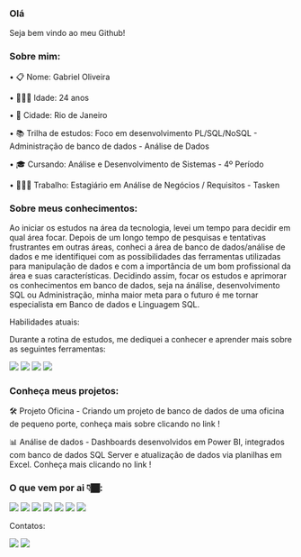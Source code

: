
<body>
		<h3>
      Olá
    </h3>    
 <p> 
  Seja bem vindo ao meu Github!
 </p>

<h3>
  Sobre mim:
  </h3>
  <font-size = "-1">
<p>
  • 📋 Nome: Gabriel Oliveira
  </p>
  <p>
  • 🙎🏾‍♂️ Idade: 24 anos
    </p>
  <p> 
  • 🌴 Cidade: Rio de Janeiro
   </p>
  <p> 
  • 📚 Trilha de estudos: Foco em desenvolvimento PL/SQL/NoSQL - Administração de banco de dados - Análise de Dados 
  </p>
  <p>
    • 🎓 Cursando: Análise e Desenvolvimento de Sistemas - 4º Período
  </p>
	  <p>
    • 👨🏾‍💻 Trabalho: Estagiário em Análise de Negócios / Requisitos - Tasken
	  </p>	  
</h3>
<p>


<h3>
Sobre meus conhecimentos:
</h3>
	<p>
Ao iniciar os estudos na área da tecnologia, levei um tempo para decidir em qual área focar. Depois de um longo tempo de pesquisas e tentativas frustrantes em outras áreas, conheci a área de banco de dados/análise de dados e me identifiquei com as possibilidades das ferramentas utilizadas para manipulação de dados e com a importância de um bom profissional da área e suas características. Decidindo assim, focar os estudos e aprimorar os conhecimentos em banco de dados, seja na ánálise, desenvolvimento SQL ou Administração, minha maior meta para o futuro é me tornar especialista em Banco de dados e Linguagem SQL.	
	</p>
Habilidades atuais:
	<p>
Durante a rotina de estudos, me dediquei a conhecer e aprender mais sobre as seguintes ferramentas:
	</p>
<p>
<img src=https://img.shields.io/badge/MySQL-005C84?style=for-the-badge&logo=mysql&logoColor=white> <img src=https://img.shields.io/badge/Microsoft%20SQL%20Server-CC2927?style=for-the-badge&logo=microsoft%20sql%20server&logoColor=white> <img src=https://img.shields.io/badge/Microsoft_Excel-217346?style=for-the-badge&logo=microsoft-excel&logoColor=white> <img src=https://img.shields.io/badge/PowerBI-F2C811?style=for-the-badge&logo=Power%20BI&logoColor=white>
</p>

<h3>
Conheça meus projetos:
</h3>
	<p>
   🛠️ Projeto Oficina - Criando um projeto de banco de dados de uma oficina de pequeno porte, conheça mais sobre clicando no link !
</p>
<p>
   📊 Análise de dados - Dashboards desenvolvidos em Power BI, integrados com banco de dados SQL Server e atualização de dados via planilhas em Excel. Conheça mais clicando no link !
</p>	
<h3>
<h3>
O que vem por ai 👇🏾:
</h3>
	<p>
	<img src=https://img.shields.io/badge/SQLite-07405E?style=for-the-badge&logo=sqlite&logoColor=white> <img src=https://img.shields.io/badge/Oracle-F80000?style=for-the-badge&logo=Oracle&logoColor=white> <img src=https://img.shields.io/badge/PLSQL-F80000?style=for-the-badge&logo=oracle&logoColor=black> <img src=https://img.shields.io/badge/MongoDB-4EA94B?style=for-the-badge&logo=mongodb&logoColor=white> <img src=https://img.shields.io/badge/Google%20Sheets-34A853?style=for-the-badge&logo=google-sheets&logoColor=white> <img src=https://img.shields.io/badge/Python-FFD43B?style=for-the-badge&logo=python&logoColor=blue> <img src=https://img.shields.io/badge/Google%20Analytics-E37400?style=for-the-badge&logo=google%20analytics&logoColor=white>
	<p>
Contatos:
<p>
<a href=https://www.linkedin.com/in/backendoliveira/><img src=https://img.shields.io/badge/LinkedIn-0077B5?style=for-the-badge&logo=linkedin&logoColor=white></a> <a href="mailto:backend.oliveira@gmail.com?&subject=Ol%C3%A1,%20vi%20seu%20perfil%20no%20Github!&body="><img src= https://img.shields.io/badge/Gmail-D14836?style=for-the-badge&logo=gmail&logoColor=white></a>
	
	
</p>
</body>
